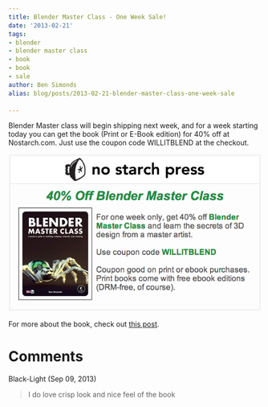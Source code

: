 ```yaml
---
title: Blender Master Class - One Week Sale!
date: '2013-02-21'
tags:
- blender
- blender master class
- book
- book
- sale
author: Ben Simonds
alias: blog/posts/2013-02-21-blender-master-class-one-week-sale

---
```


Blender Master class will begin shipping next week, and for a week starting today you can get the book (Print or E-Book edition) for 40% off at Nostarch.com. Just use the coupon code WILLITBLEND at the checkout.

![Screen Shot 2013-02-21 at 18.09.26 ><](/images/old/screen-shot-2013-02-21-at-18-09-26.png)


For more about the book, check out [this post](http://bensimonds.com/2013/01/04/blender-master-class-a-hands-on-guide-to-modeling-sculpting-materials-and-rendering/).





# Comments


Black-Light (Sep 09, 2013)
> I do love crisp look and nice feel of the book
